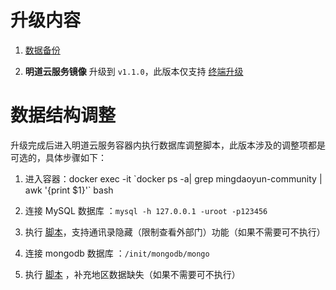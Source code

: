 # 升级内容

1. [数据备份](https://github.com/mingdaocom/private-deployment/wiki/%E5%8D%95%E6%9C%BA%E6%A8%A1%E5%BC%8F%E6%95%B0%E6%8D%AE%E5%A4%87%E4%BB%BD%E4%B8%8E%E8%BF%98%E5%8E%9F)
   
1. **明道云服务镜像** 升级到 `v1.1.0`，此版本仅支持 [终端升级](https://github.com/mingdaocom/private-deployment/wiki/%E7%89%88%E6%9C%AC%E5%8D%87%E7%BA%A7#%E7%BB%88%E7%AB%AF%E5%8D%87%E7%BA%A7)

# 数据结构调整

升级完成后进入明道云服务容器内执行数据库调整脚本，此版本涉及的调整项都是可选的，具体步骤如下：

1. 进入容器：docker exec -it  \`docker ps -a| grep mingdaoyun-community | awk '{print $1}'\` bash

1. 连接 MySQL 数据库 ：`mysql -h 127.0.0.1 -uroot -p123456` 

1. 执行 [脚本](https://github.com/mingdaocom/private-deployment/tree/master/docs/upgrade/1.1.0/db/mysql/DDL.sql)，支持通讯录隐藏（限制查看外部门）功能（如果不需要可不执行）

1. 连接 mongodb 数据库 ：`/init/mongodb/mongo` 

1. 执行 [脚本](https://github.com/mingdaocom/private-deployment/tree/master/docs/upgrade/1.1.0/db/mongodb/DML.sql) ，补充地区数据缺失（如果不需要可不执行）





